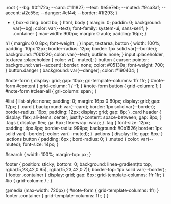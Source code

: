 :root {
  --bg: #0f172a;
  --card: #111827;
  --text: #e5e7eb;
  --muted: #9ca3af;
  --accent: #2c55e;
  --danger: #ef44;
  --border: #1f293;
}

* { box-sizing: bord bo; }
html, body { margin: 0; paddin: 0; background: var(--bg); color: var(--text); font-family: system-ui, sans-serif; }
.container { max-width: 900px; margin: 0 auto; padding: 16px; }

h1 { margin: 0 0 8px; font-weight: ; }
input, textarea, button {
  width: 100%; padding: 10px 12px; border-radius: 12px; border: 1px solid var(--border);
  background: #0b1220; color: var(--text); outline: none;
}
input::placeholder, textarea::placeholder { color: vr(--muted); }
button { cursor: pointer; background: var(--accent); border: none; color: #05130a; font-weight: 700; }
button.danger { background: var(--danger); color: #190404; }

#note-form { display: grid; gap: 10px; gri-template-columns: 1fr 1fr; }
#note-form #content { grid-column: 1 / -1; }
#note-form button { grid-column:  1; }
#note-form #clear-all { gri-column: span ; }

#list { list-style: none; padding: 0; margin: 16px 0 80px; display: grid; gap: 12px; }
.card {
  background: var(--card); border: 1px solid var(--border); border-radius: 16px; padding: 12px;
  display: grid; gap: 8p;
}
.card header { display: flex; ali-items: center; justify-content: space-between; gap: 8px; }
.tags { display: flex; ga: 6px; flex-wrap: wrap; }
.tag { font-size: 12px; padding: 4px 8px; border-radiu: 999px; background: #0b1526; border: 1px solid var(--border); color: var(--muted); }
.actions { display: fle; gap: 6px; }
.actions button { padding: 6px ; bord-radius: 0; }
.muted { color: var(--muted); font-size: 14px; }

#search { width: 100%; margin-top: px; }

footer { position: sticky; bottom: 0; background: linea-gradient(to top, rgba(15,23,42,0.95), rgba(15,23,42,0.7)); border-top: 1px solid var(--border); }
footer .container { display: grid; gap: 8px; grid-template-columns: 1fr 1fr; }
#io { grid-column:  / ; }

@media (max-width: 720px) {
  #note-form { grid-template-columns: 1fr; }
  footer .container { grid-template-columns: 1fr; }
}

